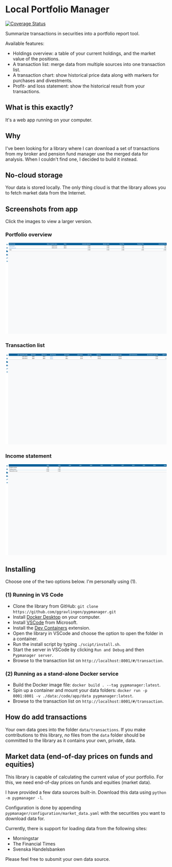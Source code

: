 # Local Portfolio Manager

[![Coverage Status](https://coveralls.io/repos/github/ggravlingen/pypmanager/badge.svg?branch=main)](https://coveralls.io/github/ggravlingen/pypmanager?branch=main)

Summarize transactions in securities into a portfolio report tool.

Available features:

- Holdings overview: a table of your current holdings, and the market value of the positions.
- A transaction list: merge data from multiple sources into one transaction list.
- A transaction chart: show historical price data along with markers for purchases and divestments.
- Profit- and loss statement: show the historical result from your transactions.

## What is this exactly?

It's a web app running on your computer.

## Why

I've been looking for a library where I can download a set of transactions from my broker and pension fund manager use the merged data for analysis. When I couldn't find one, I decided to build it instead.

## No-cloud storage

Your data is stored locally. The only thing cloud is that the library allows you to fetch market data from the Internet.

## Screenshots from app

Click the images to view a larger version.

### Portfolio overview

![Screenshot of the general ledger.](/docs/assets/portfolio_overview.png)

### Transaction list

![Screenshot of the transaction list.](/docs/assets/transaction_list.png)

### Income statement

![Screenshot of the general ledger.](/docs/assets/income_statement.png)

## Installing

Choose one of the two options below. I'm personally using (1).

### (1) Running in VS Code

- Clone the library from GitHub: `git clone https://github.com/ggravlingen/pypmanager.git`
- Install [Docker Desktop](https://www.docker.com/products/docker-desktop/) on your computer.
- Install [VSCode](https://code.visualstudio.com/download) from Microsoft.
- Install the [Dev Containers](https://marketplace.visualstudio.com/items?itemName=ms-vscode-remote.remote-containers) extension.
- Open the library in VSCode and choose the option to open the folder in a container.
- Run the install script by typing `./scipt/install.sh`.
- Start the server in VSCode by clicking `Run and Debug` and then `Pypmanager server`.
- Browse to the transaction list on `http://localhost:8001/#/transaction`.

### (2) Running as a stand-alone Docker service

- Build the Docker image file: `docker build . --tag pypmanager:latest`.
- Spin up a container and mount your data folders: `docker run -p 8001:8001 -v ./data:/code/app/data pypmanager:latest`.
- Browse to the transaction list on `http://localhost:8001/#/transaction`.

## How do add transactions

Your own data goes into the folder `data/transactions`. If you make contributions to this library, _no_ files from the `data` folder should be committed to the library as it contains your own, private, data.

## Market data (end-of-day prices on funds and equities)

This library is capable of calculating the current value of your portfolio. For this, we need end-of-day prices on funds and equities (market data).

I have provided a few data sources built-in. Download this data using `python -m pypmanager -l`.

Configuration is done by appending `pypmanager/configuration/market_data.yaml` with the securities you want to download data for.

Currently, there is support for loading data from the following sites:

- Morningstar
- The Financial Times
- Svenska Handelsbanken

Please feel free to subsmit your own data source.
